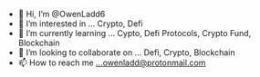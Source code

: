 - 👋 Hi, I’m @OwenLadd6
- 👀 I’m interested in ... Crypto, Defi
- 🌱 I’m currently learning ... Cypto, Defi Protocols, Crypto Fund, Blockchain 
- 💞️ I’m looking to collaborate on ... Defi, Crypto, Blockchain
- 📫 How to reach me ...owenladd@protonmail.com

<!---
OwenLadd6/OwenLadd6 is a ✨ special ✨ repository because its `README.md` (this file) appears on your GitHub profile.
You can click the Preview link to take a look at your changes.
--->
